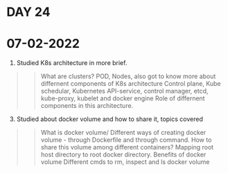 
# DAY 24

# 07-02-2022

1. Studied K8s architecture in more brief. 
>> What are clusters?
>> POD, Nodes, also got to know more about differnent components of K8s architecture 
  >> Control plane, Kube schedular, Kubernetes API-service, control manager, etcd, kube-proxy, kubelet and docker engine
>> Role of differnent components in this architecture.
3. Studied about docker volume and how to share it, topics covered
>> What is docker volume/
>> Different ways of creating docker volume - through Dockerfile and through command.
>> How to share this volume among different containers?
>> Mapping root host directory to root docker directory.
>> Benefits of docker volume
>> Different cmds to rm, inspect and ls docker volume 
